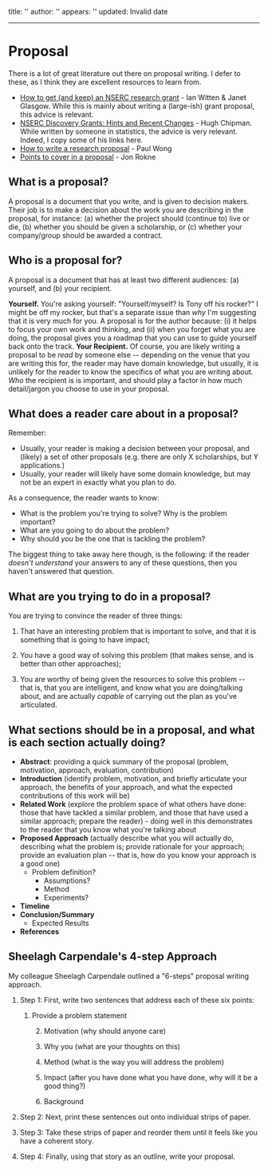 title: ''
author: ''
appears: ''
updated: Invalid date

---

# Proposal

There is a lot of great literature out there on proposal writing. I defer to these, as I think they are excellent resources to learn from.

* [How to get (and keep) an NSERC research grant](http://www.biochem.uwo.ca/funding_opportunities/getandkeepnserc.pdf) - Ian Witten & Janet Glasgow. While this is mainly about writing a (large-ish) grant proposal, this advice is relevant.
* [NSERC Discovery Grants: Hints and Recent Changes](http://math.acadiau.ca/chipmanh/papers/Liaison2008dgAdvice.pdf) - Hugh Chipman. While written by someone in statistics, the advice is very relevant. Indeed, I copy some of his links here.
* [How to write a research proposal](http://www.meaning.ca/articles/print/writing_research_proposal_may02.htm) - Paul Wong
* [Points to cover in a proposal](http://pages.cpsc.ucalgary.ca/~rokne/CPSC503/credit.htm#assign1) - Jon Rokne

## What is a proposal?

A proposal is a document that you write, and is given to decision makers. Their job is to make a decision about the work you are describing in the proposal, for instance: (a) whether the project should (continue to) live or die, (b) whether you should be given a scholarship, or (c) whether your company/group should be awarded a contract.

## Who is a proposal for?

A proposal is a document that has at least two different audiences: (a) yourself, and (b) your recipient.

**Yourself.** You're asking yourself: "Yourself/myself? Is Tony off his rocker?" I might be off my rocker, but that's a separate issue than _why_ I'm suggesting that it is very much for you. A proposal is for the author because: (i) it helps to focus your own work and thinking, and (ii) when you forget what you are doing, the proposal gives you a roadmap that you can use to guide yourself back onto the track.
**Your Recipient.** Of course, you are likely writing a proposal to be _read_ by someone else -- depending on the venue that you are writing this for, the reader may have domain knowledge, but usually, it is unlikely for the reader to know the specifics of what you are writing about. _Who_ the recipient is is important, and should play a factor in how much detail/jargon you choose to use in your proposal.

## What does a reader care about in a proposal?

Remember:

* Usually, your reader is making a decision between your proposal, and (likely) a set of other proposals (e.g. there are only X scholarships, but Y applications.)
* Usually, your reader will likely have some domain knowledge, but may not be an expert in exactly what you plan to do.

As a consequence, the reader wants to know:

* What is the problem you're trying to solve?  Why is the problem important?
* What are you going to do about the problem?
* Why should _you_ be the one that is tackling the problem?

The biggest thing to take away here though, is the following: if the reader _doesn't understand_ your answers to any of these questions, then you haven't answered that question.

## What are you trying to do in a proposal?

You are trying to convince the reader of three things:

1.  That have an interesting problem that is important to solve, and that it is something that is going to have impact;

2.  You have a good way of solving this problem (that makes sense, and is better than other approaches);

3.  You are worthy of being given the resources to solve this problem -- that is, that you are intelligent, and know what you are doing/talking about, and are actually _capable_ of carrying out the plan as you've articulated.

## What sections should be in a proposal, and what is each section actually doing?

* **Abstract**: providing a quick summary of the proposal (problem, motivation, approach, evaluation, contribution)
* **Introduction** (identify problem, motivation, and briefly articulate your approach, the benefits of your approach, and what the expected contributions of this work will be)
* **Related Work** (explore the problem space of what others have done: those that have tackled a similar problem, and those that have used a similar approach; prepare the reader) - doing well in this demonstrates to the reader that you know what you're talking about
* **Proposed Approach** (actually describe what you will actually do, describing what the problem is; provide rationale for your approach; provide an evaluation plan -- that is, how do you know your approach is a good one)
    * Problem definition?
        * Assumptions?
        * Method
        * Experiments?
* **Timeline**
* **Conclusion/Summary**
    * Expected Results
* **References**

## Sheelagh Carpendale's 4-step Approach

My colleague Sheelagh Carpendale outlined a "6-steps" proposal writing approach.

1.  Step 1: First, write two sentences that address each of these six points:

    1.  Provide a problem statement

        2.  Motivation (why should anyone care)

        3.  Why you (what are your thoughts on this)

        4.  Method (what is the way you will address the problem)

        5.  Impact (after you have done what you have done, why will it be a good thing?)

        6.  Background
2.  Step 2: Next, print these sentences out onto individual strips of paper.
3.  Step 3: Take these strips of paper and reorder them until it feels like you have a coherent story.

4.  Step 4: Finally, using that story as an outline, write your proposal.
